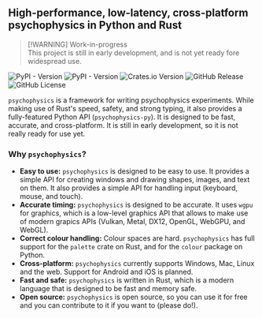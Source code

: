 ## High-performance, low-latency, cross-platform psychophysics in Python and Rust

> [!WARNING] Work-in-progress<br>
> This project is still in early development, and is not yet ready fore widespread use.

![PyPI - Version](https://img.shields.io/pypi/v/psychophysics-py?style=flat-square&logo=python&logoColor=%23FFFFFF&label=PyPi&labelColor=%23292929&color=%23016DAD) ![PyPI - Version](https://img.shields.io/pypi/v/psychophysics-py?style=flat-square&logo=anaconda&logoColor=%23FFFFFF&label=Conda&labelColor=%23292929&color=%23016DAD) ![Crates.io Version](https://img.shields.io/crates/v/psychophysics?style=flat-square&logo=rust&label=Crates.io&labelColor=%23292929&color=%23E43716) ![GitHub Release](https://img.shields.io/github/v/release/marcpabst/psychophysics?include_prereleases&style=flat-square&logo=github&logoColor=white&label=Release&labelColor=%233292929&color=%23e3e3e3) ![GitHub License](https://img.shields.io/github/license/marcpabst/psychophysics?style=flat-square&label=License%20&labelColor=%23292929&color=brightgreen)

`psychophysics` is a framework for writing psychophysics experiments. While making use of Rust's speed, safety, and strong typing, it also provides a fully-featured Python API (`psychophysics-py`). It is designed to be fast, accurate, and cross-platform. It is still in early development, so it is not really ready for use yet.

### Why `psychophysics`?

- **Easy to use:** `psychophysics` is designed to be easy to use. It provides a simple API for creating windows and drawing shapes, images, and text on them. It also provides a simple API for handling input (keyboard, mouse, and touch).
- **Accurate timing:** `psychophysics` is designed to be accurate. It uses `wgpu` for graphics, which is a low-level graphics API that allows to make use of modern grapics APIs (Vulkan, Metal, DX12, OpenGL, WebGPU, and WebGL).
- **Correct colour handling:** Colour spaces are hard. `psychophysics` has full support for the `palette` crate on Rust, and for the `colour` package on Python.
- **Cross-platform:** `psychophysics` currently supports Windows, Mac, Linux and the web. Support for Android and iOS is planned.
- **Fast and safe:** `psychophysics` is written in Rust, which is a modern language that is designed to be fast and memory safe.
- **Open source:** `psychophysics` is open source, so you can use it for free and you can contribute to it if you want to (please do!).
